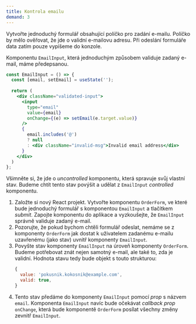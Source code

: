 ```yaml
---
title: Kontrola emailu
demand: 3
---
```


Vytvořte jednoduchý formulář obsahující políčko pro zadání e-mailu. Políčko by mělo ověřovat, že jde o validní e-mailovu adresu. Při odeslání formuláře data zatím pouze vypíšeme do konzole. 

Komponentu `EmailInput`, která jednoduchým způsobem validuje zadaný e-mail, máme předepsanou.

```jsx
const EmailInput = () => {
  const [email, setEmail] = useState('');
  
  return (
    <div className="validated-input">
      <input 
        type="email"
        value={email}
        onChange={(e) => setEmail(e.target.value)}
      />
      { 
        email.includes('@') 
        ? null 
        : <div className="invalid-msg">Invalid email address</div>
      }
    </div>
  )
};
```

Všimněte si, že jde o *uncontrolled* komponentu, která spravuje svůj vlastní stav. Budeme chtít tento stav povýšit a udělat z `EmailInput` *controlled* komponentu.

1. Založte si nový React projekt. Vytvořte komponentu `OrderForm`, ve které bude jednoduchý formulář s komponentou `EmailInput` a tlačítkem *submit*. Zapojte komponentu do aplikace a vyzkoušejte, že `EmailInput` správně validuje zadaný e-mail.
1. Pozorujte, že pokud bychom chtěli formulář odeslat, nemáme se z komponenty `OrderForm` jak dostat k uživatelem zadanému e-mailu uzavřenému (jako stav) uvnitř komponenty `EmailInput`.
1. Povyšte stav komponenty `EmailInput` na úroveň komponenty `OrderForm`. Budeme potřebovat znát nejen samotný e-mail, ale také to, zda je validní. Hodnota stavu tedy bude objekt s touto strukturou:
   ```js
   {
     value: 'pokusnik.kokosnik@example.com',
     valid: true,
   }
   ```
1. Tento stav předáme do komponenty `EmailInput` pomocí *prop* s názvem `email`. Komponenta `EmailInput` navíc bude očekávat *callback prop* `onChange`, která bude komponentě `OrderForm` posílat všechny změny zevnitř `EmailInput`.
